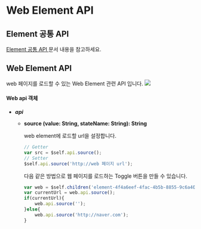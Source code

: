 # Web Element API

## Element 공통 API

[Element 공통 API ](web-element-api.md#text-element-api)문서 내용을 참고하세요.

## Web Element API

web 페이지를 로드할 수 있는 Web Element 관련 API 입니다. ![](../.gitbook/assets/20181206\_113333.png)

#### Web api 객체

* _**api**_
  *   **source (value: String, stateName: String): String**

      web element에 로드할 url을 설정합니다.

      ```javascript
      // Getter
      var src = $self.api.source();
      // Setter
      $self.api.source('http://web 페이지 url');
      ```

      다음 같은 방법으로 웹 페이지를 로드하는 Toggle 버튼을 만들 수 있습니다.

      ```javascript
      var web = $self.children('element-4f4a6eef-4fac-4b5b-8855-9c6a40a9761a');
      var currentUrl = web.api.source();
      if(currentUrl){
          web.api.source('');
      }else{
          web.api.source('http://naver.com');
      }
      ```
